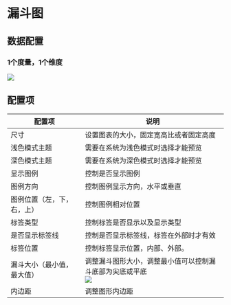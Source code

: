 # 漏斗图

## 数据配置

### 1个度量，1个维度

![](https://static-docs.nocobase.com/202410091916090.png)

## 配置项

| 配置项                     | 说明                                                                                                                    |
| -------------------------- | ----------------------------------------------------------------------------------------------------------------------- |
| 尺寸                       | 设置图表的大小，固定宽高比或者固定高度                                                                                  |
| 浅色模式主题               | 需要在系统为浅色模式时选择才能预览                                                                                      |
| 深色模式主题               | 需要在系统为深色模式时选择才能预览                                                                                      |
| 显示图例                   | 控制是否显示图例                                                                                                        |
| 图例方向                   | 控制图例显示方向，水平或垂直                                                                                            |
| 图例位置（左，下，右，上） | 控制图例相对位置                                                                                                        |
| 标签类型                   | 控制标签是否显示以及显示类型                                                                                            |
| 是否显示标签线             | 控制是否显示标签线，标签在外部时才有效                                                                                  |
| 标签位置                   | 控制标签显示位置，内部、外部。                                                                                          |
| 漏斗大小（最小值，最大值） | 调整漏斗图形大小，调整最小值可以控制漏斗底部为尖底或平底<br />![](https://static-docs.nocobase.com/202410091919565.png) |
| 内边距                     | 调整图形内边距                                                                                                          |

